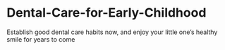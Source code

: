 # Dental-Care-for-Early-Childhood
Establish good dental care habits now, and enjoy your little one’s healthy smile for years to come
